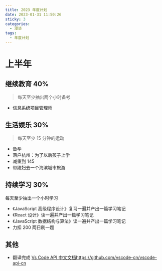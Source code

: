 ```yaml
---
title: 2023 年度计划
date: 2023-01-31 11:50:26
sticky: 3
categories:
  - 漫谈
tags:
  - 年度计划
---
```


# 上半年

## 继续教育 40%

> 每天至少抽出两个小时备考

- 信息系统项目管理师

## 生活娱乐 30%

> 每天至少 15 分钟的运动

- 备孕
- 落户杭州：为了以后孩子上学
- 减重到 145
- 带媳妇去一个海滨城市旅游

## 持续学习 30%

每天至少抽出一个小时学习

- 《JavaScript 高级程序设计》复习一遍并产出一篇学习笔记
- 《React 设计》读一遍并产出一篇学习笔记
- 《JavaScript 数据结构与算法》读一遍并产出一篇学习笔记
- 力扣 200 两日刷一题

## 其他

- 翻译完成 [Vs Code API 中文文档]()https://github.com/vscode-cn/vscode-api-cn
